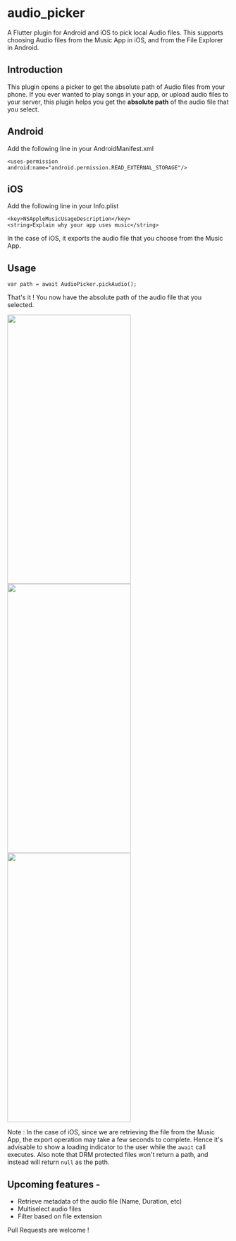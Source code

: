 # audio_picker

A Flutter plugin for Android and iOS to pick local Audio files. This supports choosing Audio files from the Music App in iOS, and from the File Explorer in Android.

## Introduction
This plugin opens a picker to get the absolute path of Audio files from your phone.
If you ever wanted to play songs in your app, or upload audio files to your server, this plugin helps you get the **absolute path** of the audio file that you select.

## Android
Add the following line in your AndroidManifest.xml 

    <uses-permission android:name="android.permission.READ_EXTERNAL_STORAGE"/>


## iOS
Add the following line in your Info.plist 

    <key>NSAppleMusicUsageDescription</key>
    <string>Explain why your app uses music</string>

In the case of iOS, it exports the audio file that you choose from the Music App.

## Usage
    var path = await AudioPicker.pickAudio();

That's it ! You now have the absolute path of the audio file that you selected.

<img src="https://firebasestorage.googleapis.com/v0/b/electionapp-24b60.appspot.com/o/IMG_3477.PNG?alt=media&token=8eec8fc9-0358-42de-8209-ae09413cbb3d" width="280" height="610"> <img src="https://firebasestorage.googleapis.com/v0/b/electionapp-24b60.appspot.com/o/IMG_67F45460A1AD-1.jpeg?alt=media&token=65172f34-70d6-43f0-9c5a-18aab250d43e" width="280" height="610">
<img src="https://firebasestorage.googleapis.com/v0/b/electionapp-24b60.appspot.com/o/Screenshot_2019-10-27-00-53-48-63.png?alt=media&token=255a4494-2f7e-4994-8390-e0c051db8ee6" width="280" height="610">

Note : In the case of iOS, since we are retrieving the file from the Music App, the export operation may take a few seconds to complete. Hence it's advisable to show a loading indicator to the user while the `await` call executes.
Also note that DRM protected files won't return a path, and instead will return `null` as the path.

## Upcoming features - 
* Retrieve metadata of the audio file (Name, Duration, etc)
* Multiselect audio files
* Filter based on file extension

Pull Requests are welcome !
